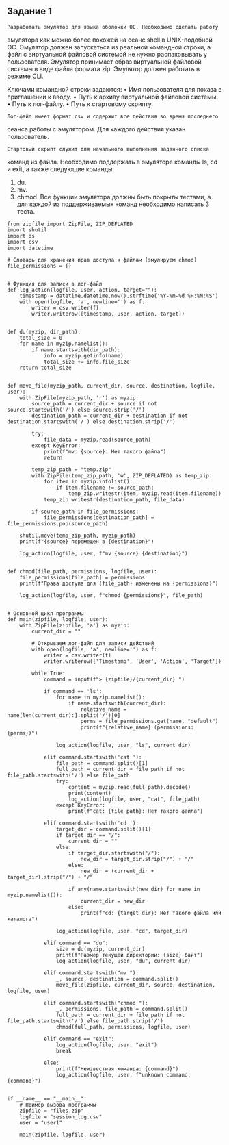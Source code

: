 ## Задание 1
    Разработать эмулятор для языка оболочки ОС. Необходимо сделать работу
эмулятора как можно более похожей на сеанс shell в UNIX-подобной ОС.
Эмулятор должен запускаться из реальной командной строки, а файл с
виртуальной файловой системой не нужно распаковывать у пользователя.
Эмулятор принимает образ виртуальной файловой системы в виде файла формата
zip. Эмулятор должен работать в режиме CLI.

Ключами командной строки задаются:
• Имя пользователя для показа в приглашении к вводу.
• Путь к архиву виртуальной файловой системы.
• Путь к лог-файлу.
• Путь к стартовому скрипту.

    Лог-файл имеет формат csv и содержит все действия во время последнего
сеанса работы с эмулятором. Для каждого действия указан пользователь.

    Стартовый скрипт служит для начального выполнения заданного списка
команд из файла.
    Необходимо поддержать в эмуляторе команды ls, cd и exit, а также
следующие команды:
1. du.
2. mv.
3. chmod.
    Все функции эмулятора должны быть покрыты тестами, а для каждой из
поддерживаемых команд необходимо написать 3 теста.
```
from zipfile import ZipFile, ZIP_DEFLATED
import shutil
import os
import csv
import datetime

# Словарь для хранения прав доступа к файлам (эмулируем chmod)
file_permissions = {}


# Функция для записи в лог-файл
def log_action(logfile, user, action, target=""):
    timestamp = datetime.datetime.now().strftime('%Y-%m-%d %H:%M:%S')
    with open(logfile, 'a', newline='') as f:
        writer = csv.writer(f)
        writer.writerow([timestamp, user, action, target])


def du(myzip, dir_path):
    total_size = 0
    for name in myzip.namelist():
        if name.startswith(dir_path):
            info = myzip.getinfo(name)
            total_size += info.file_size
    return total_size


def move_file(myzip_path, current_dir, source, destination, logfile, user):
    with ZipFile(myzip_path, 'r') as myzip:
        source_path = current_dir + source if not source.startswith('/') else source.strip('/')
        destination_path = current_dir + destination if not destination.startswith('/') else destination.strip('/')

        try:
            file_data = myzip.read(source_path)
        except KeyError:
            print(f"mv: {source}: Нет такого файла")
            return

        temp_zip_path = "temp.zip"
        with ZipFile(temp_zip_path, 'w', ZIP_DEFLATED) as temp_zip:
            for item in myzip.infolist():
                if item.filename != source_path:
                    temp_zip.writestr(item, myzip.read(item.filename))
            temp_zip.writestr(destination_path, file_data)

        if source_path in file_permissions:
            file_permissions[destination_path] = file_permissions.pop(source_path)

    shutil.move(temp_zip_path, myzip_path)
    print(f"{source} перемещен в {destination}")

    log_action(logfile, user, f"mv {source} {destination}")


def chmod(file_path, permissions, logfile, user):
    file_permissions[file_path] = permissions
    print(f"Права доступа для {file_path} изменены на {permissions}")

    log_action(logfile, user, f"chmod {permissions}", file_path)


# Основной цикл программы
def main(zipfile, logfile, user):
    with ZipFile(zipfile, 'a') as myzip:
        current_dir = ""

        # Открываем лог-файл для записи действий
        with open(logfile, 'a', newline='') as f:
            writer = csv.writer(f)
            writer.writerow(['Timestamp', 'User', 'Action', 'Target'])

        while True:
            command = input(f"> {zipfile}/{current_dir} ")

            if command == 'ls':
                for name in myzip.namelist():
                    if name.startswith(current_dir):
                        relative_name = name[len(current_dir):].split('/')[0]
                        perms = file_permissions.get(name, "default")
                        print(f"{relative_name} (permissions: {perms})")

                log_action(logfile, user, "ls", current_dir)

            elif command.startswith('cat '):
                file_path = command.split()[1]
                full_path = current_dir + file_path if not file_path.startswith('/') else file_path
                try:
                    content = myzip.read(full_path).decode()
                    print(content)
                    log_action(logfile, user, "cat", file_path)
                except KeyError:
                    print(f"cat: {file_path}: Нет такого файла")

            elif command.startswith('cd '):
                target_dir = command.split()[1]
                if target_dir == "/":
                    current_dir = ""
                else:
                    if target_dir.startswith("/"):
                        new_dir = target_dir.strip("/") + "/"
                    else:
                        new_dir = (current_dir + target_dir).strip("/") + "/"

                    if any(name.startswith(new_dir) for name in myzip.namelist()):
                        current_dir = new_dir
                    else:
                        print(f"cd: {target_dir}: Нет такого файла или каталога")

                log_action(logfile, user, "cd", target_dir)

            elif command == "du":
                size = du(myzip, current_dir)
                print(f"Размер текущей директории: {size} байт")
                log_action(logfile, user, "du", current_dir)

            elif command.startswith("mv "):
                _, source, destination = command.split()
                move_file(zipfile, current_dir, source, destination, logfile, user)

            elif command.startswith("chmod "):
                _, permissions, file_path = command.split()
                full_path = current_dir + file_path if not file_path.startswith('/') else file_path.strip('/')
                chmod(full_path, permissions, logfile, user)

            elif command == "exit":
                log_action(logfile, user, "exit")
                break

            else:
                print(f"Неизвестная команда: {command}")
                log_action(logfile, user, f"unknown command: {command}")


if __name__ == "__main__":
    # Пример вызова программы
    zipfile = "files.zip"
    logfile = "session_log.csv"
    user = "user1"

    main(zipfile, logfile, user)
```
